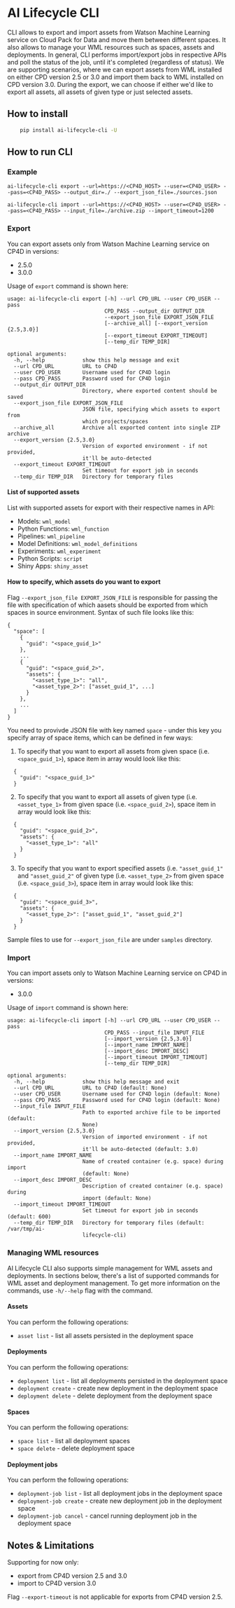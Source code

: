 # AI Lifecycle CLI
CLI allows to export and import assets from Watson Machine Learning service on Cloud Pack for Data and move them between different spaces.
It also allows to manage your WML resources such as spaces, assets and deployments.
In general, CLI performs import/export jobs in respective APIs and poll the status of the job, until it's completed (regardless of status).
We are supporting scenarios, where we can export assets from WML installed on either CPD version 2.5 or 3.0 and import them back to WML installed on CPD version 3.0. During the export, we can choose if either we'd like to export all assets, all assets of given type or just selected assets.

## How to install
```bash
    pip install ai-lifecycle-cli -U
```

## How to run CLI

### Example
```
ai-lifecycle-cli export --url=https://<CP4D_HOST> --user=<CP4D_USER> --pass=<CP4D_PASS> --output_dir=./ --export_json_file=./sources.json
```
```
ai-lifecycle-cli import --url=https://<CP4D_HOST> --user=<CP4D_USER> --pass=<CP4D_PASS> --input_file=./archive.zip --import_timeout=1200
```

### Export
You can export assets only from Watson Machine Learning service on CP4D in versions:
- 2.5.0
- 3.0.0

Usage of `export` command is shown here:
```
usage: ai-lifecycle-cli export [-h] --url CPD_URL --user CPD_USER --pass
                               CPD_PASS --output_dir OUTPUT_DIR
                               --export_json_file EXPORT_JSON_FILE
                               [--archive_all] [--export_version {2.5,3.0}]
                               [--export_timeout EXPORT_TIMEOUT]
                               [--temp_dir TEMP_DIR]

optional arguments:
  -h, --help            show this help message and exit
  --url CPD_URL         URL to CP4D
  --user CPD_USER       Username used for CP4D login
  --pass CPD_PASS       Password used for CP4D login
  --output_dir OUTPUT_DIR
                        Directory, where exported content should be saved
  --export_json_file EXPORT_JSON_FILE
                        JSON file, specifying which assets to export from
                        which projects/spaces
  --archive_all         Archive all exported content into single ZIP archive
  --export_version {2.5,3.0}
                        Version of exported environment - if not provided,
                        it'll be auto-detected
  --export_timeout EXPORT_TIMEOUT
                        Set timeout for export job in seconds
  --temp_dir TEMP_DIR   Directory for temporary files
```

#### List of supported assets

List with supported assets for export with their respective names in API:
- Models: `wml_model`
- Python Functions: `wml_function`
- Pipelines: `wml_pipeline`
- Model Definitions: `wml_model_definitions`
- Experiments: `wml_experiment`
- Python Scripts: `script`
- Shiny Apps: `shiny_asset`

#### How to specify, which assets do you want to export
Flag `--export_json_file EXPORT_JSON_FILE` is responsible for passing the file with specification of which aasets should be exported from which spaces in source environment.
Syntax of such file looks like this:
```
{
  "space": [
    {
      "guid": "<space_guid_1>"
    },
    ...
    {
      "guid": "<space_guid_2>",
      "assets": {
        "<asset_type_1>": "all",
        "<asset_type_2>": ["asset_guid_1", ...]
      }
    },
    ...
  ]
}
```
You need to provivde JSON file with key named `space` - under this key you specify array of space items, which can be defined in few ways:
1. To specify that you want to export all assets from given space (i.e. `<space_guid_1>`), space item in array would look like this:
```
  {
    "guid": "<space_guid_1>"
  }
```
2. To specify that you want to export all assets of given type (i.e. `<asset_type_1>` from given space (i.e. `<space_guid_2>`), space item in array would look like this:
```
  {
    "guid": "<space_guid_2>",
    "assets": {
      "<asset_type_1>": "all"
    }
  }
```
3. To specify that you want to export specified assets (i.e. `"asset_guid_1"` and `"asset_guid_2"` of given type (i.e. `<asset_type_2>` from given space (i.e. `<space_guid_3>`), space item in array would look like this:
```
  {
    "guid": "<space_guid_3>",
    "assets": {
      "<asset_type_2>": ["asset_guid_1", "asset_guid_2"]
    }
  }
```

Sample files to use for `--export_json_file` are under `samples` directory.

### Import
You can import assets only to Watson Machine Learning service on CP4D in versions:
- 3.0.0

Usage of `import` command is shown here:
```
usage: ai-lifecycle-cli import [-h] --url CPD_URL --user CPD_USER --pass
                               CPD_PASS --input_file INPUT_FILE
                               [--import_version {2.5,3.0}]
                               [--import_name IMPORT_NAME]
                               [--import_desc IMPORT_DESC]
                               [--import_timeout IMPORT_TIMEOUT]
                               [--temp_dir TEMP_DIR]

optional arguments:
  -h, --help            show this help message and exit
  --url CPD_URL         URL to CP4D (default: None)
  --user CPD_USER       Username used for CP4D login (default: None)
  --pass CPD_PASS       Password used for CP4D login (default: None)
  --input_file INPUT_FILE
                        Path to exported archive file to be imported (default:
                        None)
  --import_version {2.5,3.0}
                        Version of imported environment - if not provided,
                        it'll be auto-detected (default: 3.0)
  --import_name IMPORT_NAME
                        Name of created container (e.g. space) during import
                        (default: None)
  --import_desc IMPORT_DESC
                        Description of created container (e.g. space) during
                        import (default: None)
  --import_timeout IMPORT_TIMEOUT
                        Set timeout for export job in seconds (default: 600)
  --temp_dir TEMP_DIR   Directory for temporary files (default: /var/tmp/ai-
                        lifecycle-cli)
```

### Managing WML resources
AI Lifecycle CLI also supports simple management for WML assets and deployments.
In sections below, there's a list of supported commands for WML asset and deployment management.
To get more information on the commands, use `-h/--help` flag with the command.

#### Assets
You can perform the following operations:
- `asset list` - list all assets persisted in the deployment space

#### Deployments
You can perform the following operations:
- `deployment list` - list all deployments persisted in the deployment space
- `deployment create` - create new deployment in the deployment space
- `deployment delete` - delete deployment from the deployment space

#### Spaces
You can perform the following operations:
- `space list` - list all deployment spaces
- `space delete` - delete deployment space

#### Deployment jobs
You can perform the following operations:
- `deployment-job list` - list all deployment jobs in the deployment space
- `deployment-job create` - create new deployment job in the deployment space
- `deployment-job cancel` - cancel running deployment job in the deployment space

## Notes & Limitations

Supporting for now only:
- export from CP4D version 2.5 and 3.0
- import to CP4D version 3.0

Flag `--export-timeout` is not applicable for exports from CP4D version 2.5.